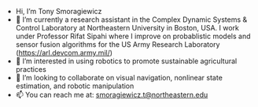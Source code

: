 - Hi, I’m Tony Smoragiewicz
- 🤖 I’m currently a research assistant in the Complex Dynamic Systems & Control Laboratory at Northeastern University in Boston, USA. I work under Professor Rifat Sipahi where I improve on probablistic models and sensor fusion algorithms for the US Army Research Laboratory (https://arl.devcom.army.mil/)
- 🌿 I’m interested in using robotics to promote sustainable agricultural practices
- 👀 I’m looking to collaborate on visual navigation, nonlinear state estimation, and robotic manipulation
- 📫 You can reach me at: smoragiewicz.t@northeastern.edu

<!---
Tsmorz/Tsmorz is a ✨ special ✨ repository because its `README.md` (this file) appears on your GitHub profile.
You can click the Preview link to take a look at your changes.
--->
